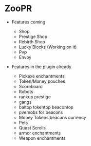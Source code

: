 # ZooPR

* Features coming
  * Shop
  * Prestige Shop
  * Rebirth Shop
  * Lucky Blocks (Working on it)
  * Pvp
  * Envoy 
 
* Features in the plugin already
  * Pickaxe enchantments
  * Token/Money pouches
  * Scoreboard
  * Robots
  * rankup prestige 
  * gangs
  * baltop tokentop beacontop
  * pvemobs for beacons
  * Money Tokens beacons currency
  * Pets
  * Quest Scrolls
  * armor enchantments
  * Weapon enchantments




